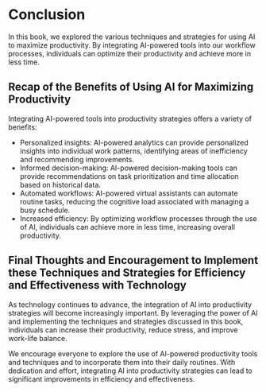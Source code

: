 Conclusion
==========

In this book, we explored the various techniques and strategies for using AI to maximize productivity. By integrating AI-powered tools into our workflow processes, individuals can optimize their productivity and achieve more in less time.

Recap of the Benefits of Using AI for Maximizing Productivity
-------------------------------------------------------------

Integrating AI-powered tools into productivity strategies offers a variety of benefits:

* Personalized insights: AI-powered analytics can provide personalized insights into individual work patterns, identifying areas of inefficiency and recommending improvements.
* Informed decision-making: AI-powered decision-making tools can provide recommendations on task prioritization and time allocation based on historical data.
* Automated workflows: AI-powered virtual assistants can automate routine tasks, reducing the cognitive load associated with managing a busy schedule.
* Increased efficiency: By optimizing workflow processes through the use of AI, individuals can achieve more in less time, increasing overall productivity.

Final Thoughts and Encouragement to Implement these Techniques and Strategies for Efficiency and Effectiveness with Technology
------------------------------------------------------------------------------------------------------------------------------

As technology continues to advance, the integration of AI into productivity strategies will become increasingly important. By leveraging the power of AI and implementing the techniques and strategies discussed in this book, individuals can increase their productivity, reduce stress, and improve work-life balance.

We encourage everyone to explore the use of AI-powered productivity tools and techniques and to incorporate them into their daily routines. With dedication and effort, integrating AI into productivity strategies can lead to significant improvements in efficiency and effectiveness.
